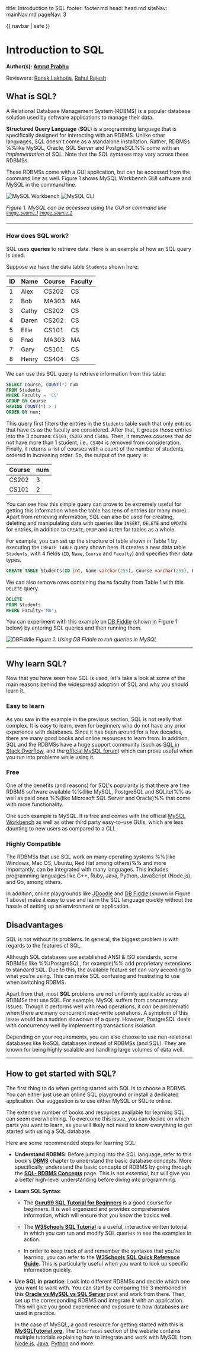 <frontmatter>
  title: Introduction to SQL
  footer: footer.md
  head: head.md
  siteNav: mainNav.md
  pageNav: 3
</frontmatter>

{{ navbar | safe }}

<div class="website-content">

# Introduction to SQL

**Author(s): [Amrut Prabhu](https://github.com/amrut-prabhu)**

Reviewers: [Ronak Lakhotia](https://github.com/RonakLakhotia), [Rahul Rajesh](https://github.com/rrtheonlyone)

## What is SQL?

A Relational Database Management System (RDBMS) is a popular database solution used by software applications to manage their data.

**Structured Query Language** (**SQL**) is a programming language that is specifically designed for interacting with an RDBMS. Unlike other languages, SQL doesn't come as a standalone installation.
Rather, RDBMSs %%like MySQL, Oracle, SQL Server and PostgreSQL%% come with an _implementation_ of SQL. Note that the SQL syntaxes may <tooltip content="in terms of whether the syntax is case-sensitive, the format for specifying date and time, what functions are available out-of-the-box">vary</tooltip> across these RDBMSs.

These RDBMSs come with a GUI application, but can be accessed from the command line as well. Figure 1 shows MySQL Workbench GUI software and MySQL in the command line.

![MySQL Workbench](MySQL_Workbench.png "MySQL Workbench GUI Software") ![MySQL CLI](MySQL_cli.png "Running MySQL from the command line")

_Figure 1. MySQL can be accessed using the GUI or command line <sup>[image_source_1](https://www.mysql.com/products/workbench/)</sup> <sup>[image_source_2](https://www.researchgate.net/figure/The-MySQL-command-line-tool_fig5_328093393)</sup>_

---

### How does SQL work?

SQL uses **queries** to retrieve data. Here is an example of how an SQL query is used.

Suppose we have the data table `Students` shown here:

| ID | Name  | Course | Faculty |
| -- | ----- | ------ | ------- |
| 1  | Alex  | CS202  | CS      |
| 2  | Bob   | MA303  | MA      |
| 3  | Cathy | CS202  | CS      |
| 4  | Daren | CS202  | CS      |
| 5  | Ellie | CS101  | CS      |
| 6  | Fred  | MA303  | MA      |
| 7  | Gary  | CS101  | CS      |
| 8  | Henry | CS404  | CS      |

We can use this SQL query to retrieve information from this table:
```sql
SELECT Course, COUNT(*) num
FROM Students
WHERE Faculty = 'CS'
GROUP BY Course
HAVING COUNT(*) > 1
ORDER BY num;
```

This query first filters the entries in the `Students` table such that only entries that have `CS` as the faculty are considered.
After that, it groups those entries into the 3 courses: `CS101`, `CS202` and `CS404`.
Then, it removes courses that do not have more than 1 student, i.e., `CS404` is removed from consideration.
Finally, it returns a list of courses with a count of the number of students, ordered in increasing order.
So, the output of the query is:

| Course | num |
| ------ | --- |
| CS202  | 3   |
| CS101  | 2   |

You can see how this simple query can prove to be extremely useful for getting this information when the table has tens of entries (or many more). Apart from retrieving information, SQL can also be used for creating, deleting and manipulating data with queries like  `INSERT`, `DELETE` and `UPDATE` for entries, in addition to `CREATE`, `DROP` and `ALTER` for tables as a whole.

For example, you can set up the structure of table shown in Table 1 by executing the `CREATE TABLE` query shown here.
It creates a new data table `Students`, with 4 fields (`ID`, `Name`, `Course` and `Faculty`) and specifies their data types.

```sql
CREATE TABLE Students(ID int, Name varchar(255), Course varchar(255), Faculty varchar(255));
```

We can also remove rows containing the `MA` faculty from Table 1 with this `DELETE` query.

```sql
DELETE
FROM Students
WHERE Faculty='MA';
```

<box type="info">
  You can experiment with this example on <a href="https://www.db-fiddle.com/f/kHqV2edUGxCc1dU6vE6CmS/0">DB Fiddle</a> (shown in Figure 1 below) by entering SQL queries and then running them.
</box>

![DBFiddle](DBFiddle.png "Running queries on DB Fiddle")
_Figure 1. Using DB Fiddle to run queries in MySQL_

---

## Why learn SQL?

Now that you have seen how SQL is used, let's take a look at some of the main reasons behind the widespread adoption of SQL and why you should learn it.

### Easy to learn

As you saw in the example in the previous section, SQL is not really that complex. It is easy to learn, even for beginners who do not have any prior experience with databases. Since it has been around for a few decades, there are many good books and online resources to learn from.
In addition, SQL and the RDBMSs have a huge support community (such as [SQL in Stack Overflow](https://stackoverflow.com/questions/tagged/sql), and the [official MySQL forum](https://forums.mysql.com/)) which can prove useful when you run into problems while using it.

### Free

One of the benefits (and reasons) for SQL's popularity is that there are free RDBMS software available %%(like MySQL, PostgreSQL and SQLite)%% as well as paid ones %%(like Microsoft SQL Server and Oracle)%% that come with more functionality.

One such example is MySQL. It is free and comes with the official [MySQL Workbench](https://dev.mysql.com/doc/workbench/en/) as well as other third party easy-to-use <tooltip content="Graphical User Interface">GUIs</tooltip>, which are less daunting to new users as compared to a <tooltip content="Command Line Interface">CLI</tooltip>.

### Highly Compatible

The RDBMSs that use SQL work on many operating systems %%(like Windows, Mac OS, Ubuntu, Red Hat among others)%% and more importantly, can be integrated with many languages. This includes programming languages like C++, Ruby, Java, Python, JavaScript (Node.js), and Go, among others.

In addition, online playgrounds like [JDoodle](https://www.jdoodle.com/execute-sql-online) and [DB Fiddle](https://www.db-fiddle.com/) (shown in Figure 1 above) make it easy to use and learn the SQL language quickly without the hassle of setting up an environment or application.

## Disadvantages

SQL is not without its problems. In general, the biggest problem is with regards to the features of SQL.

Although SQL databases use established <tooltip content="American National Standard Institutes">ANSI</tooltip> & <tooltip content="International Organization for Standardization">ISO</tooltip> standards, some RDBMSs like %%(PostgreSQL, for example)%% add proprietary extensions to standard SQL.
Due to this, the available feature set can vary according to what you're using. This can make SQL confusing and frustrating to use when switching RDBMS.

Apart from that, most **SQL** problems are not uniformly applicable across all RDBMSs that use SQL. For example, MySQL suffers from concurrency issues. Though it performs well with read operations, it *can* be problematic when there are many concurrent read-write operations. A symptom of this issue would be a sudden slowdown of a query. However, PostgreSQL deals with concurrency well by implementing <tooltip content="each query transaction is isolated from other transactions running simultaneously in the system">transactions isolation</tooltip>.

Depending on your requirements, you can also choose to use non-relational databases like <tooltip content="Stands for &#34;not only SQL&#34;">NoSQL</tooltip> databases instead of RDBMSs (and SQL). They are known for being highly scalable and handling large volumes of data well.

---

## How to get started with SQL?

The first thing to do when getting started with SQL is to choose a RDBMS. You can either just use an online SQL playground or install a dedicated application. Our suggestion is to use either MySQL or SQLite online.

The extensive number of books and resources available for learning SQL can seem overwhelming. To overcome this issue, you can decide on which parts you want to learn, as you will likely not need to know everything to get started with using a SQL database.

Here are some recommended steps for learning SQL:

- **Understand RDBMS**: Before jumping into the SQL language, refer to this book's [<tooltip content="DataBase Management System">**DBMS**</tooltip>]({{baseUrl}}/contents/data/databases/databases.html) chapter to understand the basic database concepts. More specifically, understand the basic concepts of RDBMS by going through the [**SQL- RDBMS Concepts**](https://www.tutorialspoint.com/sql/sql-rdbms-concepts.htm) page. This is not _essential_, but will give you a better high-level understanding before diving into programming.

- **Learn SQL Syntax**:
  - The [**Guru99 SQL Tutorial for Beginners**](https://www.guru99.com/sql.html) is a good course for beginners. It is well organized and provides comprehensive information, which will ensure that you know the basics well.

  - The [**W3Schools SQL Tutorial**](https://www.w3schools.com/sql/default.asp) is a useful, interactive written tutorial in which you can run and modify SQL queries to see the examples in action.

  - In order to keep track of and remember the syntaxes that you're learning, you can refer to the [**W3Schools SQL Quick Reference Guide**](https://www.w3schools.com/sql/sql_ref_mysql.asp). This is particularly useful when you want to look up specific information quickly.

- **Use SQL in practice**: Look into different RDBMSs and decide which one you want to work with. You can start by comparing the 3 mentioned in this [**Oracle vs MySQL vs SQL Server**](https://blog.udemy.com/oracle-vs-mysql-vs-sql-server/) post and work from there. Then, set up the corresponding RDBMS and integrate it with an application. This will give you good experience and exposure to how databases are used in practice.

  In the case of MySQL, a good resource for getting started with this is [**MySQLTutorial.org**](http://www.mysqltutorial.org/). The `Interfaces` section of the website contains multiple tutorials explaining how to integrate and work with MySQL from [Node.js](http://www.mysqltutorial.org/mysql-nodejs/), [Java](http://www.mysqltutorial.org/mysql-jdbc-tutorial/), [Python](http://www.mysqltutorial.org/python-mysql/) and more.
